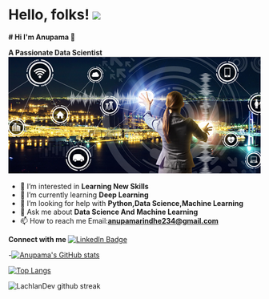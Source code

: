 # Hello, folks! <img src="https://raw.githubusercontent.com/MartinHeinz/MartinHeinz/master/wave.gif" width="30px">
**# Hi I'm Anupama 👋**

**A Passionate Data Scientist**
          ![Screenshot](data-science.png)
           
           
- 👀 I’m interested in **Learning New Skills**
- 🌱 I’m currently learning **Deep Learning**
- 🤝 I’m looking for help with **Python,Data Science,Machine Learning**
- 💬 Ask me about **Data Science And Machine Learning**
- 📫 How to reach me Email:**anupamarindhe234@gmail.com**

**Connect with me**
[![LinkedIn Badge](https://img.shields.io/badge/LinkedIn-Profile-informational?style=flat&logo=linkedin&logoColor=white&color=0D76A8)](https://www.linkedin.com/in/anupama-rindhe-102285141/)



<!-- Links to your social media accounts -->

[2]: https://www.linkedin.com/in/anupama-rindhe-102285141



-[![Anupama's GitHub stats](https://github-readme-stats.vercel.app/api?username=Anupama234)](https://github.com/Anupama234/github-readme-stats)

[![Top Langs](https://github-readme-stats.vercel.app/api/top-langs/?username=Anupama234&layout=compact)](https://github.com/Anupama234/github-readme-stats)

![LachlanDev github streak](https://github-readme-streak-stats.herokuapp.com/?user=Anupama234&theme=radical&include_all_commits=true&count_private=true)
<!---
Anupama234/Anupama234 is a ✨ special ✨ repository because its `README.md` (this file) appears on your GitHub profile.
You can click the Preview link to take a look at your changes.
--->

